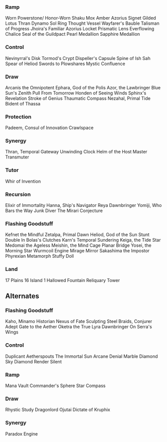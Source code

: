 ### Ramp
Worn Powerstone/
Honor-Worn Shaku
Mox Amber
Azorius Signet
Gilded Lotus
Thran Dynamo
Sol Ring
Thought Vessel
Wayfarer's Bauble
Talisman of Progress
Jhoira's Familiar
Azorius Locket
Prismatic Lens
Everflowing Chalice
Seal of the Guildpact
Pearl Medallion
Sapphire Medallion

### Control
Nevinyrral's Disk
Tormod's Crypt
Dispeller's Capsule
Spine of Ish Sah
Spear of Heliod
Swords to Plowshares
Mystic Confluence

### Draw
Arcanis the Omnipotent
Ephara, God of the Polis
Azor, the Lawbringer
Blue Sun's Zenith
Pull From Tomorrow
Honden of Seeing Winds
Sphinx's Revelation
Stroke of Genius
Thaumatic Compass
Nezahal, Primal Tide
Bident of Thassa

### Protection
Padeem, Consul of Innovation
Crawlspace

### Synergy
Thran, Temporal Gateway
Unwinding Clock
Helm of the Host
Master Transmuter

### Tutor
Whir of Invention

### Recursion
Elixir of Immortality
Hanna, Ship's Navigator
Reya Dawnbringer
Yomiji, Who Bars the Way
Junk Diver
The Mirari Conjecture

### Flashing Goodstuff
Kefnet the Mindful
Zetalpa, Primal Dawn
Heliod, God of the Sun
Stunt Double
In Bolas's Clutches
Karn's Temporal Sundering
Keiga, the Tide Star
Medomai the Ageless
Meishin, the Mind Cage
Planar Bridge
Yosei, the Morning Star
Wurmcoil Engine
Mirage Mirror
Sakashima the Impostor
Phyrexian Metamorph
Stuffy Doll

### Land
17 Plains 
16 Island
1 Hallowed Fountain
Reliquary Tower

## Alternates
### Flashing Goodstuff
Kaho, Minamo Historian
Nexus of Fate
Sculpting Steel
Braids, Conjurer Adept
Gate to the Aether
Oketra the True
Lyra Dawnbringer
On Serra's Wings

### Control
Duplicant
Aetherspouts
The Immortal Sun
Arcane Denial
Marble Diamond
Sky Diamond
Render Silent

### Ramp
Mana Vault
Commander's Sphere
Star Compass

### Draw
Rhystic Study
Dragonlord Ojutai
Dictate of Kruphix

### Synergy
Paradox Engine
